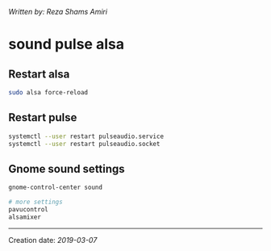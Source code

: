 _Written by: Reza Shams Amiri_
# sound pulse alsa

## Restart alsa

``` sh
sudo alsa force-reload
```

## Restart pulse

``` sh
systemctl --user restart pulseaudio.service
systemctl --user restart pulseaudio.socket
```

## Gnome sound settings
``` sh
gnome-control-center sound

# more settings
pavucontrol
alsamixer

```

* * *
Creation date: _2019-03-07_
